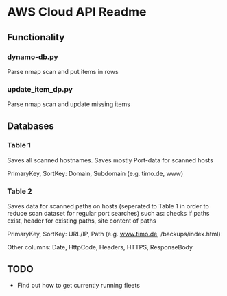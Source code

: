 # AWS Cloud API Readme

## Functionality 

### dynamo-db.py

Parse nmap scan and put items in rows

### update_item_dp.py

Parse nmap scan and update missing items

## Databases

### Table 1

Saves all scanned hostnames. Saves mostly Port-data for scanned hosts

PrimaryKey, SortKey: Domain, Subdomain (e.g. timo.de, www)

### Table 2

Saves data for scanned paths on hosts (seperated to Table 1 in order to reduce scan dataset for regular port searches) such as: checks if paths exist, header for existing paths, site content of paths

PrimaryKey, SortKey: URL/IP, Path (e.g. www.timo.de, /backups/index.html)

Other columns: Date, HttpCode, Headers, HTTPS, ResponseBody

## TODO

* Find out how to get currently running fleets